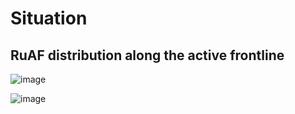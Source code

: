 # Situation

## RuAF distribution along the active frontline

![image](https://user-images.githubusercontent.com/34960418/183072900-a338cd63-3ab4-46c1-8ffc-d02a031e1e2b.png)

![image](https://user-images.githubusercontent.com/34960418/183073405-57bfa660-78d6-4940-9e7f-ba5d37d3931a.png)
